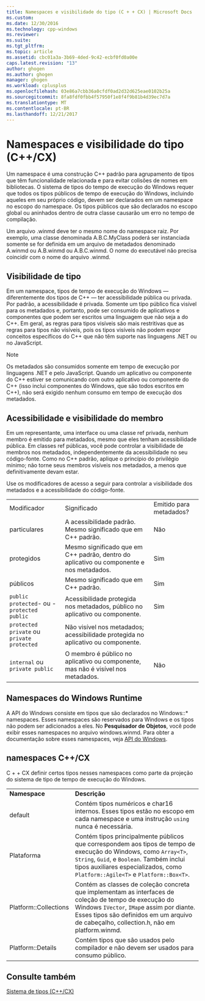 ```yaml
---
title: Namespaces e visibilidade do tipo (C + + CX) | Microsoft Docs
ms.custom: 
ms.date: 12/30/2016
ms.technology: cpp-windows
ms.reviewer: 
ms.suite: 
ms.tgt_pltfrm: 
ms.topic: article
ms.assetid: cbc01a3a-3b69-4ded-9c42-ecbf0fd0a00e
caps.latest.revision: "13"
author: ghogen
ms.author: ghogen
manager: ghogen
ms.workload: cplusplus
ms.openlocfilehash: 03e86a7cbb36a0cfdf0ad2d32d625eae0102b25a
ms.sourcegitcommit: 8fa8fdf0fbb4f57950f1e8f4f9b81b4d39ec7d7a
ms.translationtype: MT
ms.contentlocale: pt-BR
ms.lasthandoff: 12/21/2017
---
```

# <a name="namespaces-and-type-visibility-ccx-"></a>Namespaces e visibilidade do tipo (C++/CX)
Um namespace é uma construção C++ padrão para agrupamento de tipos que têm funcionalidade relacionada e para evitar colisões de nomes em bibliotecas. O sistema de tipos do tempo de execução do Windows requer que todos os tipos públicos de tempo de execução do Windows, incluindo aqueles em seu próprio código, devem ser declarados em um namespace no escopo do namespace. Os tipos públicos que são declarados no escopo global ou aninhados dentro de outra classe causarão um erro no tempo de compilação.  
  
 Um arquivo .winmd deve ter o mesmo nome do namespace raiz. Por exemplo, uma classe denominada A.B.C.MyClass poderá ser instanciada somente se for definida em um arquivo de metadados denominado A.winmd ou A.B.winmd ou A.B.C.winmd. O nome do executável não precisa coincidir com o nome do arquivo .winmd.  
  
## <a name="type-visibility"></a>Visibilidade de tipo  
 Em um namespace, tipos de tempo de execução do Windows — diferentemente dos tipos de C++ — ter acessibilidade pública ou privada. Por padrão, a acessibilidade é privada. Somente um tipo público fica visível para os metadados e, portanto, pode ser consumido de aplicativos e componentes que podem ser escritos uma linguagem que não seja a do C++. Em geral, as regras para tipos visíveis são mais restritivas que as regras para tipos não visíveis, pois os tipos visíveis não podem expor conceitos específicos do C++ que não têm suporte nas linguagens .NET ou no JavaScript.  
  
> [!NOTE]
>  Os metadados são consumidos somente em tempo de execução por linguagens .NET e pelo JavaScript. Quando um aplicativo ou componente do C++ estiver se comunicando com outro aplicativo ou componente do C++ (isso inclui componentes do Windows, que são todos escritos em C++), não será exigido nenhum consumo em tempo de execução dos metadados.  
  
## <a name="member-accessibility-and-visibility"></a>Acessibilidade e visibilidade do membro  
 Em um representante, uma interface ou uma classe ref privada, nenhum membro é emitido para metadados, mesmo que eles tenham acessibilidade pública. Em classes ref públicas, você pode controlar a visibilidade de membros nos metadados, independentemente da acessibilidade no seu código-fonte. Como no C++ padrão, aplique o princípio do privilégio mínimo; não torne seus membros visíveis nos metadados, a menos que definitivamente devam estar.  
  
 Use os modificadores de acesso a seguir para controlar a visibilidade dos metadados e a acessibilidade do código-fonte.  
  
||||  
|-|-|-|  
|Modificador|Significado|Emitido para metadados?|  
|particulares|A acessibilidade padrão. Mesmo significado que em C++ padrão.|Não|  
|protegidos|Mesmo significado que em C++ padrão, dentro do aplicativo ou componente e nos metadados.|Sim|  
|públicos|Mesmo significado que em C++ padrão.|Sim|  
|`public protected`- ou -`protected public`|Acessibilidade protegida nos metadados, público no aplicativo ou componente.|Sim|  
|`protected private` ou `private protected`|Não visível nos metadados; acessibilidade protegida no aplicativo ou componente.||  
|`internal` ou `private public`|O membro é público no aplicativo ou componente, mas não é visível nos metadados.|Não|  
  
## <a name="windows-runtime-namespaces"></a>Namespaces do Windows Runtime  
 A API do Windows consiste em tipos que são declarados no Windows::\* namespaces. Esses namespaces são reservados para Windows e os tipos não podem ser adicionados a eles. No **Pesquisador de Objetos**, você pode exibir esses namespaces no arquivo windows.winmd. Para obter a documentação sobre esses namespaces, veja [API do Windows](http://msdn.microsoft.com/library/windows/apps/br211377).  
  
## <a name="ccx-namespaces"></a>namespaces C++/CX  
 C + + CX definir certos tipos nesses namespaces como parte da projeção do sistema de tipo de tempo de execução do Windows.  
  
|||  
|-|-|  
|**Namespace**|**Descrição**|  
|default|Contém tipos numéricos e char16 internos. Esses tipos estão no escopo em cada namespace e uma instrução `using` nunca é necessária.|  
|Plataforma|Contém tipos principalmente públicos que correspondem aos tipos de tempo de execução do Windows, como `Array<T>`, `String`, `Guid`, e `Boolean`. Também inclui tipos auxiliares especializados, como `Platform::Agile<T>` e `Platform::Box<T>`.|  
|Platform::Collections|Contém as classes de coleção concreta que implementam as interfaces de coleção de tempo de execução do Windows `IVector`, `IMap`e assim por diante. Esses tipos são definidos em um arquivo de cabeçalho, collection.h, não em platform.winmd.|  
|Platform::Details|Contém tipos que são usados pelo compilador e não devem ser usados para consumo público.|  
  
## <a name="see-also"></a>Consulte também  
 [Sistema de tipos (C++/CX)](../cppcx/type-system-c-cx.md)